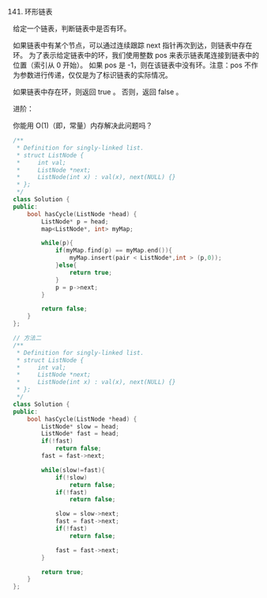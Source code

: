 141. 环形链表


给定一个链表，判断链表中是否有环。

如果链表中有某个节点，可以通过连续跟踪 next 指针再次到达，则链表中存在环。 为了表示给定链表中的环，我们使用整数 pos 来表示链表尾连接到链表中的位置（索引从 0 开始）。 如果 pos 是 -1，则在该链表中没有环。注意：pos 不作为参数进行传递，仅仅是为了标识链表的实际情况。

如果链表中存在环，则返回 true 。 否则，返回 false 。



进阶：

你能用 O(1)（即，常量）内存解决此问题吗？

```cpp
/**
 * Definition for singly-linked list.
 * struct ListNode {
 *     int val;
 *     ListNode *next;
 *     ListNode(int x) : val(x), next(NULL) {}
 * };
 */
class Solution {
public:
    bool hasCycle(ListNode *head) {
        ListNode* p = head;
        map<ListNode*, int> myMap;

        while(p){
            if(myMap.find(p) == myMap.end()){
                myMap.insert(pair < ListNode*,int > (p,0));
            }else{
                return true;
            }
            p = p->next;
        }

        return false;
    }
};

// 方法二
/**
 * Definition for singly-linked list.
 * struct ListNode {
 *     int val;
 *     ListNode *next;
 *     ListNode(int x) : val(x), next(NULL) {}
 * };
 */
class Solution {
public:
    bool hasCycle(ListNode *head) {
        ListNode* slow = head;
        ListNode* fast = head;
        if(!fast)
            return false;
        fast = fast->next;

        while(slow!=fast){
            if(!slow)
                return false;
            if(!fast)
                return false;

            slow = slow->next;
            fast = fast->next;
            if(!fast)
                return false;

            fast = fast->next;
        }

        return true;
    }
};

```
